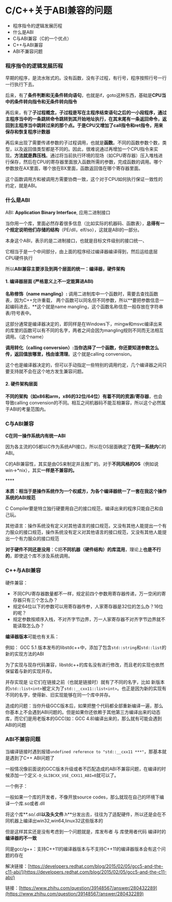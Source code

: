# C/C++关于ABI兼容的问题

* 程序指令的逻辑发展历程
* 什么是ABI
* C与ABI兼容（C的一个优点）
* C++与ABI兼容
* ABI不兼容问题

### 

### 程序指令的逻辑发展历程

早期的程序，是流水账式的。没有函数，没有子过程，有行号，程序按照行号一行一行执行下去。

后来，有了**条件判断和无条件转向语句**，也就是if，goto这种东西，基础是**CPU当中的条件转向指令和无条件转向指令**

再后来，有了**子过程概念，**子过程是写在主程序结束语句之后的一小段程序，通过主程序当中的一条跳转命令跳转到其开始地址执行，在其末尾有一条返回命令，返回到主程序当中跳转过来的那个点。于是**CPU又增加了call指令和ret指令，用来保存和恢复程序计数器**

再后来出现了需要传递参数的子过程调用，也就是**函数**。不同的函数参数个数，类型，以及返回值类型都是不同的。因此，很难说通过再增加一个CPU指令来实现。**方法就是靠压栈**。通过将当前执行环境的现场（如CPU寄存器）压入堆栈进行保存，然后在CPU的寄存器里面放入函数所需的参数，完成函数的调用。哪个参数放在AX里面，哪个放在BX里面，函数返回值在哪个寄存器里面。

这个函数调用方和被调用方需要协商一致，这个对于CPU如何执行保证一致性的约定，就是ABI。

### 

### 什么是ABI

ABI: **Application Binary Interface**, 应用二进制接口

当你用一个库，里面必然存着很多信息（比如实际的机器码、函数表），**总得有一个规定说明他们存储的结构**（PE/dll，elf/so），这就是ABI的一部分。

本身这个ABI，表示的是二进制接口，也就是目标文件级别的接口统一、

它相当于是一个中间部分，由上面的程序经过编译器编译得到，然后运给底层CPU硬件执行

所以**ABI兼容主要涉及到两个层面的统一：编译器，硬件架构**

#### **1. 编译器层面 \(严格意义上不一定能算进ABI\)**

**名称修饰（name mangling）:** 调用二进制库中一个函数时，需要去查找函数表，因为C++允许重载， 两个函数可以同名但不同参数，所以**要把参数信息一起编码进去，**这个就是name mangling，这个函数名称信息一般存放在字符串表/符号表中。

这部分通常是编译器决定的，即同样是在Windows下，mingw和msvc编译出来的库里的函数可以有不同的名字，两者之间会因为mangling规则不同而无法相互调用。（这个name）

**调用转化（calling conversion）:**当你选择了一个函数，你还要知道**参数怎么传，返回值放哪里，栈由谁清理**。这个就是calling convension。

这个也是编译器决定的，但可以手动指定一些特别的调用约定，几个编译器之间只要支持就不会在这个地方发生兼容问题。

#### 2. 硬件架构层面

**不同的架构（如x86和arm，x86的32位/64位）有着不同的资源/寄存器**，也会导致calling convension的不同。相互之间机器码不能互相兼容，所以这个必然属于ABI的考量范围内。

### 

### C与ABI兼容

**C在同一操作系统内有统一ABI**

因为各主流的OS都以C作为系统API接口，所以在OS层面确定了**在同一系统内**C的ABI。

C的ABI兼容性，其实是由OS来制定并且推广的。对于**不同风格的OS**（例如说win-&gt;\*nix），其实**一样是不兼容的。**

\*\*\*\*

**本质：相当于是操作系统作为一个权威方，为各个编译器统一了一套在我这个操作系统的ABI规范**

C Compiler要是特立独行硬要用自己的接口规范，编译出来的程序只能自己和自己玩。

其他语言：操作系统没有定义对其他语言的接口规范，又没有其他人能提出一个有力服众的接口规范，操作系统没有定义对其他语言的接口规范，又没有其他人能提出一个有力服众的接口规范

**对于硬件不同还是没用**：C把**不同机器（硬件结构）的库混用**，理论上**也是不行的**，即使这个库不涉及系统调用。



### C++与ABI兼容

硬件兼容：

* 不同CPU寄存器数量都不一样，规定前四个参数用寄存器传递，万一空闲的寄存器只有三个怎么办？
* 规定64位以下的参数可以用寄存器传参，人家寄存器是32位的怎么办？16位的呢？
* 规定参数按顺序入栈，不对齐字节边界，万一人家寄存器不对齐字节边界就不能读取怎么办？

**编译器版本**可能也有关系：

例如： GCC 5.1 版本发布的libstdc++中，添加了包含`std::string`和`std::list`的新的实现方法的ABI

为了实现与现存代码兼容，libstdc++的库名没有进行修改，而且老的实现也依然保留着与新的实现并存。

并存实现是 让它们在链接之前（也就是链接时）就有了不同的名字，比如 新版本的`std::list<int>`被定义为了`std::__cxx11::list<int>`。也正是因为新的实现有不同的名字，使得新、旧实现能够在同一个库中并存。

造成的问题：当你升级GCC版本后，如果把整个代码都全部重新编译一遍，那么你基本上不会遇到ABI问题的。但是如果你还依赖于其他第三方编译出来的动态库，而它们是用老版本的GCC\(如：GCC 4.8\)编译出来的，那么就有可能会遇到ABI的问题



### ABI不兼容问题

当编译链接时遇到报错`undefined reference to "std::__cxx11 ***"`，那基本就是遇到了C++ ABI问题了

一般情况像前面说的GCC版本升级或者不匹配造成的ABI不兼容问题，在编译的时候添加一个定义`-D_GLIBCXX_USE_CXX11_ABI=0`就可以了。

一个例子：

一般如果一个库的开发者，不像开放source codes，那么就现在自己的环境下编译一个库.so或者.dll

将这个库**.so/.dll**以及头文件**.h**分发出去，往往为了适配硬件，所以还是会在不同机器上编译出win32,win64,linux32这些版本的

但是这样其实还是没有考虑到一个问题就是，库发布者 与 库使用者代码 编译时的**编译器的不一致**

同是gcc/g++：支持C++11的编译器版本与不支持C++11的编译器版本会有这个问题的存在

解决链接：[https://developers.redhat.com/blog/2015/02/05/gcc5-and-the-c11-abi/](https://developers.redhat.com/blog/2015/02/05/gcc5-and-the-c11-abi/)



链接：[https://www.zhihu.com/question/39148567/answer/280432289](https://www.zhihu.com/question/39148567/answer/280432289) 

